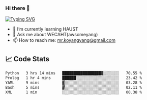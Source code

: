 ### Hi there 👋

[![Typing SVG](https://readme-typing-svg.herokuapp.com?color=%23F78A63&lines=Here+are+some+ideas+to+get+you+started%3A)](https://git.io/typing-svg)

- 🌱 I’m currently learning HAUST
- 💬 Ask me about WECAHT(awsomeyang)
- 📫 How to reach me: mr.koyangyang@gmail.com

## &#x1f4c8; Code Stats
<!--START_SECTION:waka-->

```txt
Python   3 hrs 14 mins   █████████████████▓░░░░░░░   70.55 %
Prolog   1 hr 4 mins     ██████░░░░░░░░░░░░░░░░░░░   23.42 %
YAML     9 mins          ▓░░░░░░░░░░░░░░░░░░░░░░░░   03.28 %
Bash     5 mins          ▓░░░░░░░░░░░░░░░░░░░░░░░░   02.11 %
XML      1 min           ░░░░░░░░░░░░░░░░░░░░░░░░░   00.38 %
```

<!--END_SECTION:waka-->